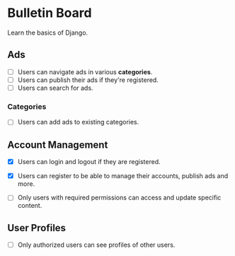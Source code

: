 # Bulletin Board

Learn the basics of Django.


## Ads

- [ ] Users can navigate ads in various **categories**.
- [ ] Users can publish their ads if they're registered.
- [ ] Users can search for ads.

### Categories

- [ ] Users can add ads to existing categories.


## Account Management

- [x] Users can login and logout if they are registered.
- [x] Users can register to be able to manage their accounts, publish ads and more.
- [ ] Only users with required permissions can access and update specific content.


## User Profiles

- [ ] Only authorized users can see profiles of other users.
